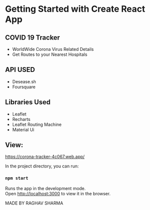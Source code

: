 # Getting Started with Create React App

## COVID 19 Tracker  
- WorldWide Corona Virus Related Details
- Get Routes to your Nearest Hospitals


## API USED
- Desease.sh
- Foursquare

## Libraries Used 
- Leaflet
- Recharts
- Leaflet Routing Machine
- Material Ui


## View:
https://corona-tracker-4c067.web.app/


In the project directory, you can run:

### `npm start`

Runs the app in the development mode.\
Open [http://localhost:3000](http://localhost:3000) to view it in the browser.

MADE BY RAGHAV SHARMA
